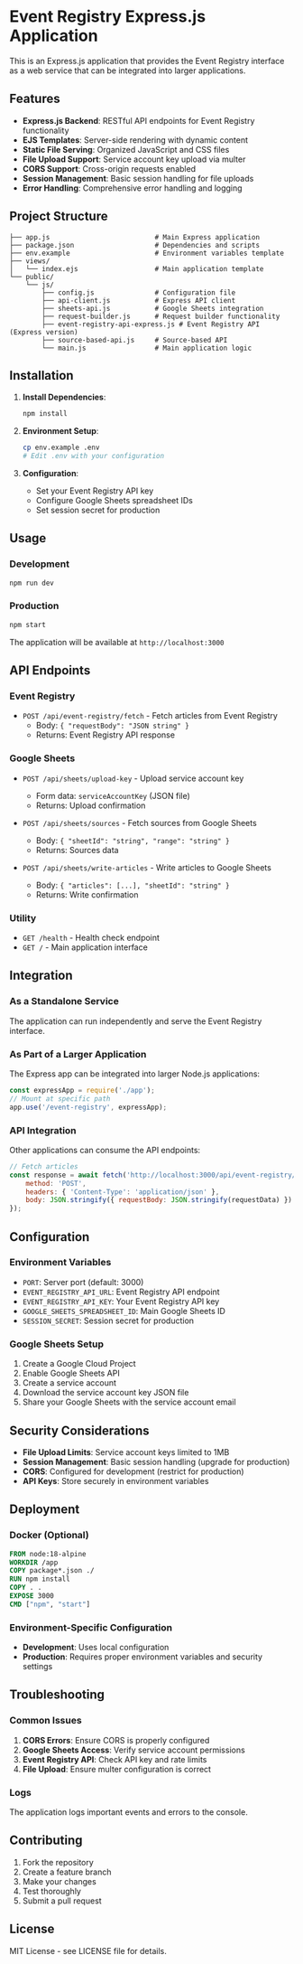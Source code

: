 # Event Registry Express.js Application

This is an Express.js application that provides the Event Registry interface as a web service that can be integrated into larger applications.

## Features

- **Express.js Backend**: RESTful API endpoints for Event Registry functionality
- **EJS Templates**: Server-side rendering with dynamic content
- **Static File Serving**: Organized JavaScript and CSS files
- **File Upload Support**: Service account key upload via multer
- **CORS Support**: Cross-origin requests enabled
- **Session Management**: Basic session handling for file uploads
- **Error Handling**: Comprehensive error handling and logging

## Project Structure

```
├── app.js                          # Main Express application
├── package.json                    # Dependencies and scripts
├── env.example                     # Environment variables template
├── views/
│   └── index.ejs                   # Main application template
└── public/
    └── js/
        ├── config.js               # Configuration file
        ├── api-client.js           # Express API client
        ├── sheets-api.js           # Google Sheets integration
        ├── request-builder.js      # Request builder functionality
        ├── event-registry-api-express.js # Event Registry API (Express version)
        ├── source-based-api.js     # Source-based API
        └── main.js                 # Main application logic
```

## Installation

1. **Install Dependencies**:
   ```bash
   npm install
   ```

2. **Environment Setup**:
   ```bash
   cp env.example .env
   # Edit .env with your configuration
   ```

3. **Configuration**:
   - Set your Event Registry API key
   - Configure Google Sheets spreadsheet IDs
   - Set session secret for production

## Usage

### Development
```bash
npm run dev
```

### Production
```bash
npm start
```

The application will be available at `http://localhost:3000`

## API Endpoints

### Event Registry
- `POST /api/event-registry/fetch` - Fetch articles from Event Registry
  - Body: `{ "requestBody": "JSON string" }`
  - Returns: Event Registry API response

### Google Sheets
- `POST /api/sheets/upload-key` - Upload service account key
  - Form data: `serviceAccountKey` (JSON file)
  - Returns: Upload confirmation

- `POST /api/sheets/sources` - Fetch sources from Google Sheets
  - Body: `{ "sheetId": "string", "range": "string" }`
  - Returns: Sources data

- `POST /api/sheets/write-articles` - Write articles to Google Sheets
  - Body: `{ "articles": [...], "sheetId": "string" }`
  - Returns: Write confirmation

### Utility
- `GET /health` - Health check endpoint
- `GET /` - Main application interface

## Integration

### As a Standalone Service
The application can run independently and serve the Event Registry interface.

### As Part of a Larger Application
The Express app can be integrated into larger Node.js applications:

```javascript
const expressApp = require('./app');
// Mount at specific path
app.use('/event-registry', expressApp);
```

### API Integration
Other applications can consume the API endpoints:

```javascript
// Fetch articles
const response = await fetch('http://localhost:3000/api/event-registry/fetch', {
    method: 'POST',
    headers: { 'Content-Type': 'application/json' },
    body: JSON.stringify({ requestBody: JSON.stringify(requestData) })
});
```

## Configuration

### Environment Variables
- `PORT`: Server port (default: 3000)
- `EVENT_REGISTRY_API_URL`: Event Registry API endpoint
- `EVENT_REGISTRY_API_KEY`: Your Event Registry API key
- `GOOGLE_SHEETS_SPREADSHEET_ID`: Main Google Sheets ID
- `SESSION_SECRET`: Session secret for production

### Google Sheets Setup
1. Create a Google Cloud Project
2. Enable Google Sheets API
3. Create a service account
4. Download the service account key JSON file
5. Share your Google Sheets with the service account email

## Security Considerations

- **File Upload Limits**: Service account keys limited to 1MB
- **Session Management**: Basic session handling (upgrade for production)
- **CORS**: Configured for development (restrict for production)
- **API Keys**: Store securely in environment variables

## Deployment

### Docker (Optional)
```dockerfile
FROM node:18-alpine
WORKDIR /app
COPY package*.json ./
RUN npm install
COPY . .
EXPOSE 3000
CMD ["npm", "start"]
```

### Environment-Specific Configuration
- **Development**: Uses local configuration
- **Production**: Requires proper environment variables and security settings

## Troubleshooting

### Common Issues
1. **CORS Errors**: Ensure CORS is properly configured
2. **Google Sheets Access**: Verify service account permissions
3. **Event Registry API**: Check API key and rate limits
4. **File Upload**: Ensure multer configuration is correct

### Logs
The application logs important events and errors to the console.

## Contributing

1. Fork the repository
2. Create a feature branch
3. Make your changes
4. Test thoroughly
5. Submit a pull request

## License

MIT License - see LICENSE file for details.
